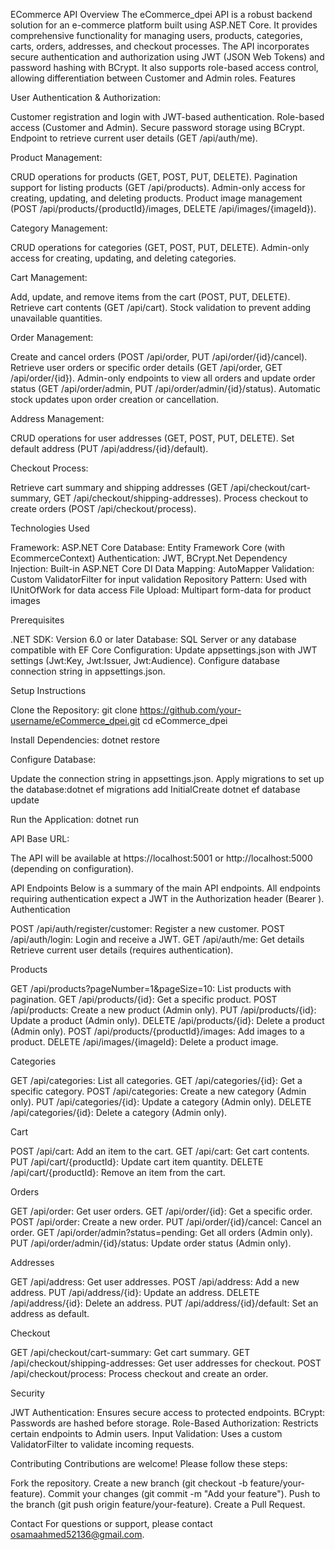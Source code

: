 ECommerce API
Overview
The eCommerce_dpei API is a robust backend solution for an e-commerce platform built using ASP.NET Core. It provides comprehensive functionality for managing users, products, categories, carts, orders, addresses, and checkout processes. The API incorporates secure authentication and authorization using JWT (JSON Web Tokens) and password hashing with BCrypt. It also supports role-based access control, allowing differentiation between Customer and Admin roles.
Features

User Authentication & Authorization:

Customer registration and login with JWT-based authentication.
Role-based access (Customer and Admin).
Secure password storage using BCrypt.
Endpoint to retrieve current user details (GET /api/auth/me).


Product Management:

CRUD operations for products (GET, POST, PUT, DELETE).
Pagination support for listing products (GET /api/products).
Admin-only access for creating, updating, and deleting products.
Product image management (POST /api/products/{productId}/images, DELETE /api/images/{imageId}).


Category Management:

CRUD operations for categories (GET, POST, PUT, DELETE).
Admin-only access for creating, updating, and deleting categories.


Cart Management:

Add, update, and remove items from the cart (POST, PUT, DELETE).
Retrieve cart contents (GET /api/cart).
Stock validation to prevent adding unavailable quantities.


Order Management:

Create and cancel orders (POST /api/order, PUT /api/order/{id}/cancel).
Retrieve user orders or specific order details (GET /api/order, GET /api/order/{id}).
Admin-only endpoints to view all orders and update order status (GET /api/order/admin, PUT /api/order/admin/{id}/status).
Automatic stock updates upon order creation or cancellation.


Address Management:

CRUD operations for user addresses (GET, POST, PUT, DELETE).
Set default address (PUT /api/address/{id}/default).


Checkout Process:

Retrieve cart summary and shipping addresses (GET /api/checkout/cart-summary, GET /api/checkout/shipping-addresses).
Process checkout to create orders (POST /api/checkout/process).



Technologies Used

Framework: ASP.NET Core
Database: Entity Framework Core (with EcommerceContext)
Authentication: JWT, BCrypt.Net
Dependency Injection: Built-in ASP.NET Core DI
Data Mapping: AutoMapper
Validation: Custom ValidatorFilter for input validation
Repository Pattern: Used with IUnitOfWork for data access
File Upload: Multipart form-data for product images

Prerequisites

.NET SDK: Version 6.0 or later
Database: SQL Server or any database compatible with EF Core
Configuration:
Update appsettings.json with JWT settings (Jwt:Key, Jwt:Issuer, Jwt:Audience).
Configure database connection string in appsettings.json.



Setup Instructions

Clone the Repository:
git clone https://github.com/your-username/eCommerce_dpei.git
cd eCommerce_dpei


Install Dependencies:
dotnet restore


Configure Database:

Update the connection string in appsettings.json.
Apply migrations to set up the database:dotnet ef migrations add InitialCreate
dotnet ef database update




Run the Application:
dotnet run


API Base URL:

The API will be available at https://localhost:5001 or http://localhost:5000 (depending on configuration).



API Endpoints
Below is a summary of the main API endpoints. All endpoints requiring authentication expect a JWT in the Authorization header (Bearer <token>).
Authentication

POST /api/auth/register/customer: Register a new customer.
POST /api/auth/login: Login and receive a JWT.
GET /api/auth/me: Get details  Retrieve current user details (requires authentication).

Products

GET /api/products?pageNumber=1&pageSize=10: List products with pagination.
GET /api/products/{id}: Get a specific product.
POST /api/products: Create a new product (Admin only).
PUT /api/products/{id}: Update a product (Admin only).
DELETE /api/products/{id}: Delete a product (Admin only).
POST /api/products/{productId}/images: Add images to a product.
DELETE /api/images/{imageId}: Delete a product image.

Categories

GET /api/categories: List all categories.
GET /api/categories/{id}: Get a specific category.
POST /api/categories: Create a new category (Admin only).
PUT /api/categories/{id}: Update a category (Admin only).
DELETE /api/categories/{id}: Delete a category (Admin only).

Cart

POST /api/cart: Add an item to the cart.
GET /api/cart: Get cart contents.
PUT /api/cart/{productId}: Update cart item quantity.
DELETE /api/cart/{productId}: Remove an item from the cart.

Orders

GET /api/order: Get user orders.
GET /api/order/{id}: Get a specific order.
POST /api/order: Create a new order.
PUT /api/order/{id}/cancel: Cancel an order.
GET /api/order/admin?status=pending: Get all orders (Admin only).
PUT /api/order/admin/{id}/status: Update order status (Admin only).

Addresses

GET /api/address: Get user addresses.
POST /api/address: Add a new address.
PUT /api/address/{id}: Update an address.
DELETE /api/address/{id}: Delete an address.
PUT /api/address/{id}/default: Set an address as default.

Checkout

GET /api/checkout/cart-summary: Get cart summary.
GET /api/checkout/shipping-addresses: Get user addresses for checkout.
POST /api/checkout/process: Process checkout and create an order.

Security

JWT Authentication: Ensures secure access to protected endpoints.
BCrypt: Passwords are hashed before storage.
Role-Based Authorization: Restricts certain endpoints to Admin users.
Input Validation: Uses a custom ValidatorFilter to validate incoming requests.

Contributing
Contributions are welcome! Please follow these steps:

Fork the repository.
Create a new branch (git checkout -b feature/your-feature).
Commit your changes (git commit -m "Add your feature").
Push to the branch (git push origin feature/your-feature).
Create a Pull Request.

Contact
For questions or support, please contact osamaahmed52136@gmail.com.
